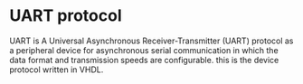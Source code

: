 # UART protocol

UART is A Universal Asynchronous Receiver-Transmitter (UART) protocol as a peripheral
 device for asynchronous serial communication in which the data format and transmission
 speeds are configurable.
 this is the device protocol written in VHDL.